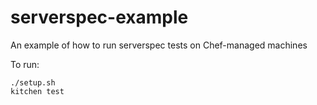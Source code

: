 # serverspec-example

An example of how to run serverspec tests on Chef-managed machines

To run:

    ./setup.sh
    kitchen test